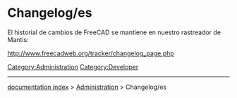 # Changelog/es
El historial de cambios de FreeCAD se mantiene en nuestro rastreador de Mantis:

<http://www.freecadweb.org/tracker/changelog_page.php>




[Category:Administration](Category:Administration.md) [Category:Developer](Category:Developer.md)

---
[documentation index](../README.md) > [Administration](Category:Administration.md) > Changelog/es
